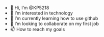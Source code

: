 - 👋 Hi, I’m @KP5218
- 👀 I’m interested in technology
- 🌱 I’m currently learning how to use github
- 💞️ I’m looking to collaborate on my first job
- 📫 How to reach my goals

<!---
KP5218/KP5218 is a ✨ special ✨ repository because its `README.md` (this file) appears on your GitHub profile.
You can click the Preview link to take a look at your changes.
--->
